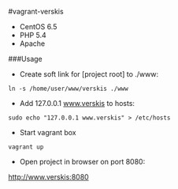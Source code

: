 #vagrant-verskis


* CentOS 6.5
* PHP 5.4
* Apache

###Usage

 * Create soft link for [project root] to ./www:

 ```ln -s /home/user/www/verskis ./www```

 * Add 127.0.0.1 www.verskis to hosts:
 
 ```sudo echo "127.0.0.1 www.verskis" > /etc/hosts```

 * Start vagrant box

 ```vagrant up```

 * Open project in browser on port 8080:
 
 http://www.verskis:8080

